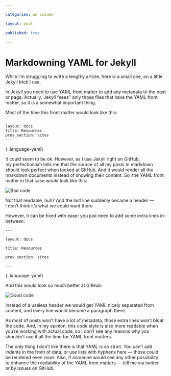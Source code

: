 ```yaml
---

categories: en issues

layout: post

published: true

---
```


# Markdowning YAML for Jekyll

While I’m struggling to write a lengthy article, here is a small one, on a little Jekyll trick I use.

In Jekyll you need to use YAML front matter to add any metadata to the post or page. Actually, Jekyll “sees” only those files that have the YAML front matter, so it is a somewhat important thing.

Most of the time this front matter would look like this:

    ---
    layout: docs
    title: Resources
    prev_section: sites
    ---
{:.language-yaml}

It could seem to be ok. However, as I use Jekyll right on GitHub, my perfectionism tells me that the source of all my posts in markdown should look perfect when looked at GitHub. And it would render all the markdown documents instead of showing their content. So, the YAML front matter in that case would look like this:

![Bad code][bad]

Not that readable, huh? And the last line suddenly became a header — I don’t think it’s what we could want there.

However, it can be fixed with ease: you just need to add some extra lines in-between:

    ---
    
    layout: docs
    
    title: Resources
    
    prev_section: sites
    
    ---
{:.language-yaml}

And this would look so much better at GitHub:

![Good code][good]

Instead of a useless header we would get YAML nicely separated from content, and every line would become a paragraph there.

As most of posts won’t have a lot of metadata, those extra lines won’t bloat the code. And, in my opinion, this code style is also more readable when you’re working with actual code, so I don’t see any reasons why you shouldn’t use it all the time for YAML front matters.

The only thing I don’t like there is that YAML is so strict. You can’t add indents in the front of data, or use lists with hyphens here — those could be rendered even nicer. Also, if someone would see any other possibility to enhance the readability of the YAML front matters — tell me via twitter or by issues on GitHub.


[bad]: http://img-fotki.yandex.ru/get/6430/1076905.1/0_9789a_239b2fc2_orig.png
[good]: http://img-fotki.yandex.ru/get/5625/1076905.1/0_97899_16bfcbbf_orig.png